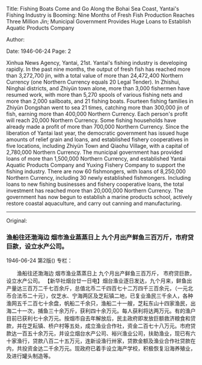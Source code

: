 Title: Fishing Boats Come and Go Along the Bohai Sea Coast, Yantai's Fishing Industry is Booming: Nine Months of Fresh Fish Production Reaches Three Million Jin; Municipal Government Provides Huge Loans to Establish Aquatic Products Company

Author:

Date: 1946-06-24
Page: 2

Xinhua News Agency, Yantai, 21st. Yantai's fishing industry is developing rapidly. In the past nine months, the output of fresh fish has reached more than 3,272,700 jin, with a total value of more than 24,472,400 Northern Currency (one Northern Currency equals 20 Legal Tender). In Zhishui, Ninghai districts, and Zhiyün town alone, more than 3,000 fishermen have resumed work, with more than 5,270 spools of various fishing nets and more than 2,000 sailboats, and 21 fishing boats. Fourteen fishing families in Zhiyün Dongshan went to sea 21 times, catching more than 300,000 jin of fish, earning more than 400,000 Northern Currency. Each person's profit will reach 20,000 Northern Currency. Some fishing households have already made a profit of more than 700,000 Northern Currency. Since the liberation of Yantai last year, the democratic government has issued huge amounts of relief grain and loans, and established fishery cooperatives in five locations, including Zhiyün Town and Qiaohu Village, with a capital of 2,780,000 Northern Currency. The municipal government has provided loans of more than 1,500,000 Northern Currency, and established Yantai Aquatic Products Company and Yuxing Fishery Company to support the fishing industry. There are now 60 fishmongers, with loans of 8,250,000 Northern Currency, including 30 newly established fishmongers. Including loans to new fishing businesses and fishery cooperative loans, the total investment has reached more than 20,000,000 Northern Currency. The government has now begun to establish a marine products school, actively restore coastal aquaculture, and carry out canning and manufacturing.



<hr /> 

Original: 


### 渔船往还渤海边  烟市渔业蒸蒸日上  九个月出产鲜鱼三百万斤，市府贷巨款，设立水产公司。

1946-06-24
第2版()
专栏：

　　渔船往还渤海边
    烟市渔业蒸蒸日上
    九个月出产鲜鱼三百万斤，
    市府贷巨款，设立水产公司。
    【新华社烟台廿一日电】烟台渔业逐日发达，九个月来，鲜鱼出产量达三百万二千七百余斤，总值北币二千四百七十二万四千三百余元，（一元北币合法币二十元），仅芝水、宁海两区及芝耘镇二地，已复业渔民三千余人，各种渔网五千二百七十余盘，帆船二千余只，渔船二十一艘，芝耘东山十四家渔民，出海二十一次，捕鱼三十余万斤，获利四十余万元。每人获利将达两万元。有的渔户目前已获利七十余万元。按烟市自去年解放后，民主政府即发放巨额救济粮食和贷款，并在芝耘镇、桥户村等五处，成立渔业合作社，资金二百七十八万元。市府贷款达一百五十余万元，并设立烟台水产公司、裕兴渔业公司，扶助渔业，现已有六十家渔行，贷款八百二十五万元，连新设渔行卅家，贷款金额及渔业合作社贷款在内，共投资金达二千余万元。现政府已着手设立海产学校，积极恢复沿海养殖业，及进行罐头制造等。
